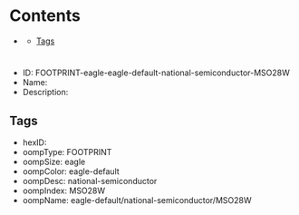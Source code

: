 



Contents
========

* [](#)
	* [Tags](#tags)

# 

- ID: FOOTPRINT-eagle-eagle-default-national-semiconductor-MSO28W
- Name: 
- Description: 

## Tags

- hexID: 
- oompType: FOOTPRINT
- oompSize: eagle
- oompColor: eagle-default
- oompDesc: national-semiconductor
- oompIndex: MSO28W
- oompName: eagle-default/national-semiconductor/MSO28W
